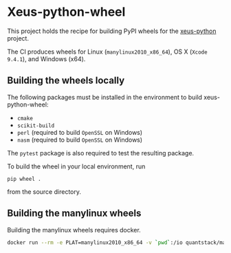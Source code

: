 # Xeus-python-wheel

This project holds the recipe for building PyPI wheels for the [xeus-python](https://github.com/jupyter-xeus/xeus-python) project.

The CI produces wheels for Linux (`manylinux2010_x86_64`), OS X (`Xcode 9.4.1`), and Windows (x64).

## Building the wheels locally

The following packages must be installed in the environment to build xeus-python-wheel:

- `cmake`
- `scikit-build`
- `perl` (required to build `OpenSSL` on Windows)
- `nasm` (required to build `OpenSSL` on Windows)

The `pytest` package is also required to test the resulting package.

To build the wheel in your local environment, run

```
pip wheel .
```

from the source directory.

## Building the manylinux wheels

Building the manylinux wheels requires docker.

```bash
docker run --rm -e PLAT=manylinux2010_x86_64 -v `pwd`:/io quantstack/manylinux_2010_x86_64-python-dev:latest /io/travis/build-wheels.sh
```
